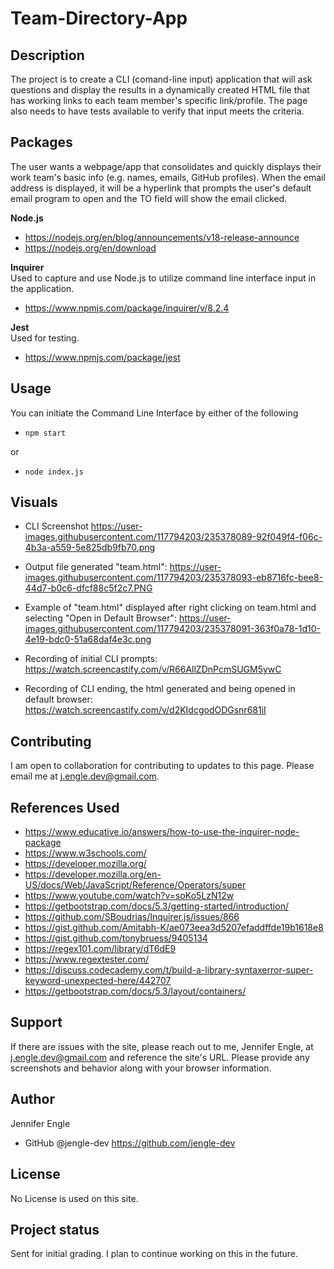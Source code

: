 # Team-Directory-App

## Description
The project is to create a CLI (comand-line input) application that will ask questions and display the results in a dynamically created HTML file that has working links to each team member's specific link/profile. The page also needs to have tests available to verify that input meets the criteria.

## Packages
The user wants a webpage/app that consolidates and quickly displays their work team's basic info (e.g. names, emails, GitHub profiles).
When the email address is displayed, it will be a hyperlink that prompts the user's default email program to open and the TO field will show the email clicked.

**Node.js** </br>
* https://nodejs.org/en/blog/announcements/v18-release-announce
* https://nodejs.org/en/download

**Inquirer** </br>
Used to capture and use Node.js to utilize command line interface input in the application.
* https://www.npmjs.com/package/inquirer/v/8.2.4

**Jest** </br>
Used for testing.
* https://www.npmjs.com/package/jest

## Usage
You can initiate the Command Line Interface by either of the following
* `npm start`

or

* `node index.js`

## Visuals 
* CLI Screenshot
https://user-images.githubusercontent.com/117794203/235378089-92f049f4-f06c-4b3a-a559-5e825db9fb70.png

* Output file generated "team.html":
https://user-images.githubusercontent.com/117794203/235378093-eb8716fc-bee8-44d7-b0c6-dfcf88c5f2c7.PNG

* Example of "team.html" displayed after right clicking on team.html and selecting "Open in Default Browser": https://user-images.githubusercontent.com/117794203/235378091-363f0a78-1d10-4e19-bdc0-51a68daf4e3c.png

* Recording of initial CLI prompts: https://watch.screencastify.com/v/R66AllZDnPcmSUGM5ywC 
* Recording of CLI ending, the html generated and being opened in default browser: https://watch.screencastify.com/v/d2KIdcgodODGsnr681iI


## Contributing
I am open to collaboration for contributing to updates to this page. Please email me at j.engle.dev@gmail.com. 

## References Used
* https://www.educative.io/answers/how-to-use-the-inquirer-node-package
* https://www.w3schools.com/
* https://developer.mozilla.org/
* https://developer.mozilla.org/en-US/docs/Web/JavaScript/Reference/Operators/super
* https://www.youtube.com/watch?v=soKo5LzN12w
* https://getbootstrap.com/docs/5.3/getting-started/introduction/
* https://github.com/SBoudrias/Inquirer.js/issues/866
* https://gist.github.com/Amitabh-K/ae073eea3d5207efaddffde19b1618e8
* https://gist.github.com/tonybruess/9405134
* https://regex101.com/library/dT6dE9
* https://www.regextester.com/ 
* https://discuss.codecademy.com/t/build-a-library-syntaxerror-super-keyword-unexpected-here/442707
* https://getbootstrap.com/docs/5.3/layout/containers/

## Support
If there are issues with the site, please reach out to me, Jennifer Engle, at j.engle.dev@gmail.com and reference the site's URL. Please provide any screenshots and behavior along with your browser information.

## Author
Jennifer Engle
* GitHub @jengle-dev https://github.com/jengle-dev

## License
No License is used on this site.

## Project status
Sent for initial grading. I plan to continue working on this in the future. 
